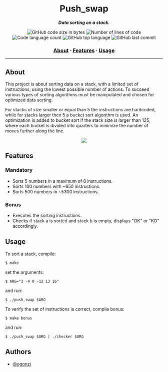 <h1 align="center">
	Push_swap
</h1>

<p align="center">
	<b><i>Data sorting on a stack.</i></b><br>
</p>
<p align="center">
	<img alt="GitHub code size in bytes" src="https://img.shields.io/github/languages/code-size/ogonzi/push_swap?color=lightblue" />
	<img alt="Number of lines of code" src="https://img.shields.io/tokei/lines/github/ogonzi/push_swap?color=critical" />
	<img alt="Code language count" src="https://img.shields.io/github/languages/count/ogonzi/push_swap?color=yellow" />
	<img alt="GitHub top language" src="https://img.shields.io/github/languages/top/ogonzi/push_swap?color=blue" />
	<img alt="GitHub last commit" src="https://img.shields.io/github/last-commit/ogonzi/push_swap?color=green" />
</p>

<h3 align="center">
	<a href="#about">About</a>
	<span> · </span>
	<a href="#features">Features</a>
	<span> · </span>
	<a href="#usage">Usage</a>
</h3>

---

## About

This project is about sorting data on a stack, with a limited set of instructions, using the lowest possible number of actions. To succeed various types of sorting algorithms must be manipulated and chosen for optimized data sorting.

For stacks of size smaller or equal than 5 the instructions are hardcoded, while for stacks larger then 5 a bucket sort algorithm is used. An optimization is added to bucket sort if the stack size is larger than 125, where each bucket is divided into quarters to minimize the number of moves further along the line.

<p align="center">
	<img src="https://github.com/ogonzi/push_swap/blob/dev/visual.gif" />
</p>

## Features

### Mandatory

- Sorts 5 numbers in a maximum of 8 instructions.
- Sorts 100 numbers with ~650 instructions.
- Sorts 500 numbers in ~5300 instructions.

### Bonus

- Executes the sorting instructions.
- Checks if stack a is sorted and stack b is empty, displays "OK" or "KO" accordingly.

## Usage

To sort a stack, compile:

```shell
$ make
```

set the arguments:
```shell
$ ARG="3 -4 0 -12 13 16"
```

and run:
```shell
$ ./push_swap $ARG
```
To verify the set of instructions is correct, compile bonus:

```shell
$ make bonus
```

and run:
```shell
$ ./push_swap $ARG | ./checker $ARG
```

## Authors

- [@ogonzi](https://www.github.com/ogonzi)

